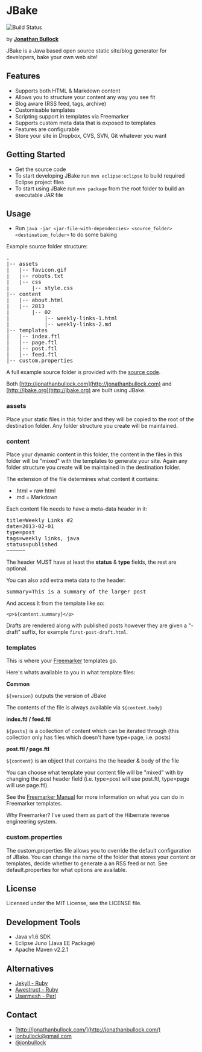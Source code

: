 # JBake

![Build Status](https://travis-ci.org/mismatch/JBake.png?branch=master)

by **[Jonathan Bullock](http://jonathanbullock.com/)**

JBake is a Java based open source static site/blog generator for developers, bake your own web site!

## Features

- Supports both HTML & Markdown content
- Allows you to structure your content any way you see fit
- Blog aware (RSS feed, tags, archive)
- Customisable templates
- Scripting support in templates via Freemarker
- Supports custom meta data that is exposed to templates
- Features are configurable
- Store your site in Dropbox, CVS, SVN, Git whatever you want

## Getting Started

- Get the source code
- To start developing JBake run `mvn eclipse:eclipse` to build required Eclipse project files
- To start using JBake run `mvn package` from the root folder to build an executable JAR file

## Usage

- Run `java -jar <jar-file-with-dependencies> <source_folder> <destination_folder>` to do some baking

Example source folder structure:

<pre>
.
|-- assets
|   |-- favicon.gif
|   |-- robots.txt
|   |-- css
|       |-- style.css
|-- content
|   |-- about.html
|   |-- 2013
|       |-- 02 
|           |-- weekly-links-1.html
|           |-- weekly-links-2.md
|-- templates
|   |-- index.ftl
|   |-- page.ftl
|   |-- post.ftl
|   |-- feed.ftl
|-- custom.properties
</pre>

A full example source folder is provided with the [source code](https://github.com/jonbullock/JBake/tree/master/misc).

Both [http://jonathanbullock.com](http://jonathanbullock.com) and [http://jbake.org](http://jbake.org) are built using JBake.

### assets

Place your static files in this folder and they will be copied to the root of the destination folder. Any folder structure you create will be maintained.

### content

Place your dynamic content in this folder, the content in the files in this folder will be "mixed" with the templates to generate your site. Again any folder structure you create will be maintained in the destination folder.

The extension of the file determines what content it contains:

- .html = raw html
- .md = Markdown

Each content file needs to have a meta-data header in it:

<pre>
title=Weekly Links #2
date=2013-02-01
type=post
tags=weekly links, java
status=published
~~~~~~
</pre>

The header MUST have at least the **status** & **type** fields, the rest are optional.

You can also add extra meta data to the header:

<pre>
summary=This is a summary of the larger post
</pre>

And access it from the template like so:

`<p>${content.summary}</p>`

Drafts are rendered along with published posts however they are given a "-draft" suffix, for example `first-post-draft.html`.

### templates

This is where your [Freemarker](http://freemarker.sourceforge.net) templates go.

Here's whats available to you in what template files:

**Common**

`${version}` outputs the version of JBake

The contents of the file is always available via `${content.body}`

**index.ftl / feed.ftl**

`${posts}` is a collection of content which can be iterated through (this collection only has files which doesn't have type=page, i.e. posts)

**post.ftl / page.ftl**

`${content}` is an object that contains the the header & body of the file

You can choose what template your content file will be "mixed" with by changing the *post* header field (i.e. type=post will use post.ftl, type=page will use page.ftl).

See the 
[Freemarker Manual](http://freemarker.sourceforge.net/docs/index.html) for more information on what you can do in Freemarker templates.

Why Freemarker? I've used them as part of the Hibernate reverse engineering system.

### custom.properties

The custom.properties file allows you to override the default configuration of JBake. You can change the name of the folder that stores your content or templates, decide whether to generate a an RSS feed or not. See default.properties for what options are available.

## License

Licensed under the MIT License, see the LICENSE file.

## Development Tools

- Java v1.6 SDK
- Eclipse Juno (Java EE Package)
- Apache Maven v2.2.1

## Alternatives

- [Jekyll - Ruby](http://jekyllrb.com/)
- [Awestruct - Ruby](http://awestruct.org/)
- [Usermesh - Perl](http://usermesh.org/)

## Contact

- [http://jonathanbullock.com/](http://jonathanbullock.com/)
- [jonbullock@gmail.com](mailto:jonbullock@gmail.com)
- [@jonbullock](http://twitter.com/jonbullock)
